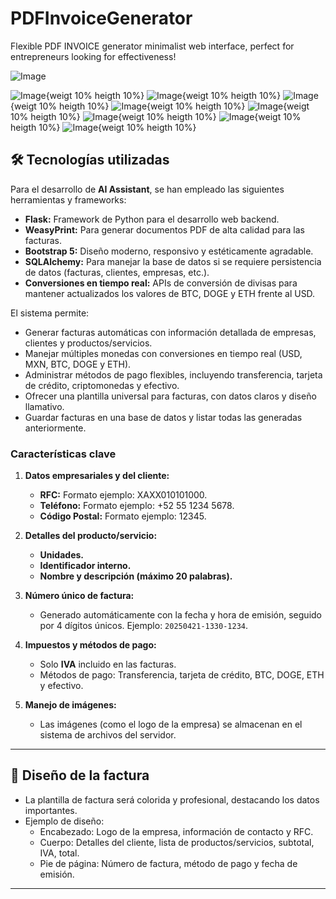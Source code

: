 # PDFInvoiceGenerator
Flexible PDF INVOICE generator minimalist web interface, perfect for entrepreneurs looking for effectiveness!

![Image](invoicePDFgeneratorimages/invoice1.jpg)

![Image](invoicePDFgeneratorimages/invoicepdf1.jpg){weigt 10% heigth 10%}
![Image](invoicePDFgeneratorimages/invoicepdf2.jpg){weigt 10% heigth 10%}
![Image](invoicePDFgeneratorimages/invoicepdf3.jpg){weigt 10% heigth 10%}
![Image](invoicePDFgeneratorimages/invoicepdf4.jpg){weigt 10% heigth 10%}
![Image](invoicePDFgeneratorimages/invoicepdf5.jpg){weigt 10% heigth 10%}
![Image](invoicePDFgeneratorimages/invoicepdf6.jpg){weigt 10% heigth 10%}
![Image](invoicePDFgeneratorimages/invoicepdfhome.jpg){weigt 10% heigth 10%}
![Image](invoicePDFgeneratorimages/invoice3.jpg){weigt 10% heigth 10%}

## 🛠️ **Tecnologías utilizadas**

Para el desarrollo de **AI Assistant**, se han empleado las siguientes herramientas y frameworks:

- **Flask:** Framework de Python para el desarrollo web backend.
- **WeasyPrint:** Para generar documentos PDF de alta calidad para las facturas.
- **Bootstrap 5:** Diseño moderno, responsivo y estéticamente agradable.
- **SQLAlchemy:** Para manejar la base de datos si se requiere persistencia de datos (facturas, clientes, empresas, etc.).
- **Conversiones en tiempo real:** APIs de conversión de divisas para mantener actualizados los valores de BTC, DOGE y ETH frente al USD.

El sistema permite:
- Generar facturas automáticas con información detallada de empresas, clientes y productos/servicios.
- Manejar múltiples monedas con conversiones en tiempo real (USD, MXN, BTC, DOGE y ETH).
- Administrar métodos de pago flexibles, incluyendo transferencia, tarjeta de crédito, criptomonedas y efectivo.
- Ofrecer una plantilla universal para facturas, con datos claros y diseño llamativo.
- Guardar facturas en una base de datos y listar todas las generadas anteriormente.

### **Características clave**
1. **Datos empresariales y del cliente:**
   - **RFC:** Formato ejemplo: XAXX010101000.
   - **Teléfono:** Formato ejemplo: +52 55 1234 5678.
   - **Código Postal:** Formato ejemplo: 12345.

2. **Detalles del producto/servicio:**
   - **Unidades.**
   - **Identificador interno.**
   - **Nombre y descripción (máximo 20 palabras).**

3. **Número único de factura:**
   - Generado automáticamente con la fecha y hora de emisión, seguido por 4 dígitos únicos. Ejemplo: `20250421-1330-1234`.

4. **Impuestos y métodos de pago:**
   - Solo **IVA** incluido en las facturas.
   - Métodos de pago: Transferencia, tarjeta de crédito, BTC, DOGE, ETH y efectivo.

5. **Manejo de imágenes:**
   - Las imágenes (como el logo de la empresa) se almacenan en el sistema de archivos del servidor.

---

## 🎨 **Diseño de la factura**
- La plantilla de factura será colorida y profesional, destacando los datos importantes.
- Ejemplo de diseño:
  - Encabezado: Logo de la empresa, información de contacto y RFC.
  - Cuerpo: Detalles del cliente, lista de productos/servicios, subtotal, IVA, total.
  - Pie de página: Número de factura, método de pago y fecha de emisión.

---
